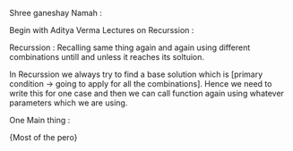 Shree ganeshay Namah :


Begin with Aditya Verma Lectures on Recurssion :

Recurssion : Recalling same thing again and again using different combinations
             untill and unless it reaches its soltuion.

In Recurssion we always try to find a base solution which is [primary condition -> going to apply for all the combinations].
Hence we need to write this for one case and then we can call function again using whatever parameters which we are using.


One Main thing : 

{Most of the pero}


